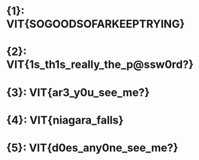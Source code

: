 # {1}: VIT{SOGOODSOFARKEEPTRYING}
# {2}: VIT{1s_th1s_really_the_p@ssw0rd?}
# {3}: VIT{ar3_y0u_see_me?}
# {4}: VIT{niagara_falls}
# {5}: VIT{d0es_any0ne_see_me?}
